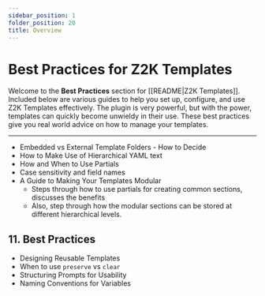 ```yaml
---
sidebar_position: 1
folder_position: 20
title: Overview
---
```

# Best Practices for Z2K Templates

Welcome to the **Best Practices** section for [[README|Z2K Templates]]. Included below are various guides to help you set up, configure, and use Z2K Templates effectively. The plugin is very powerful, but with the power, templates can quickly become unwieldy in their use. These best practices give you real world advice on how to manage your templates.

---

- Embedded vs External Template Folders - How to Decide
- How to Make Use of Hierarchical YAML text
- How and When to Use Partials
- Case sensitivity and field names
- A Guide to Making Your Templates Modular
	- Steps through how to use partials for creating common sections, discusses the benefits
	- Also, step through how the modular sections can be stored at different hierarchical levels.


## 11. Best Practices
- Designing Reusable Templates  
- When to use `preserve` vs `clear`  
- Structuring Prompts for Usability  
- Naming Conventions for Variables  
